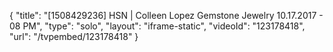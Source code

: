 {
    "title": "[1508429236] HSN | Colleen Lopez Gemstone Jewelry 10.17.2017 - 08 PM",
    "type": "solo",
    "layout": "iframe-static",
    "videoId": "123178418",
    "url": "\/tvpembed\/123178418"
}